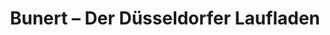 ---
title: "Bunert – Der Düsseldorfer Laufladen"
url: /duesseldorf/bunert-der-duesseldorfer-laufladen/
shop: Sport
---